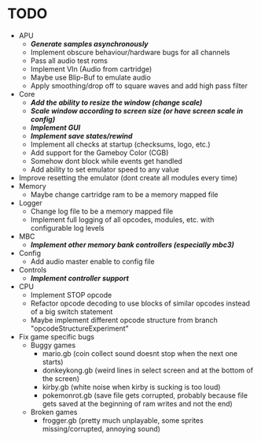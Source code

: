 # TODO

- APU
  - **_Generate samples asynchronously_**
  - Implement obscure behaviour/hardware bugs for all channels
  - Pass all audio test roms
  - Implement VIn (Audio from cartridge)
  - Maybe use Blip-Buf to emulate audio
  - Apply smoothing/drop off to square waves and add high pass filter
- Core
  - **_Add the ability to resize the window (change scale)_**
  - **_Scale window according to screen size (or have screen scale in config)_**
  - **_Implement GUI_**
  - **_Implement save states/rewind_**
  - Implement all checks at startup (checksums, logo, etc.)
  - Add support for the Gameboy Color (CGB)
  - Somehow dont block while events get handled
  - Add ability to set emulator speed to any value
- Improve resetting the emulator (dont create all modules every time)
- Memory
  - Maybe change cartridge ram to be a memory mapped file
- Logger
  - Change log file to be a memory mapped file
  - Implement full logging of all opcodes, modules, etc. with configurable log levels
- MBC
  - **_Implement other memory bank controllers (especially mbc3)_**
- Config
  - Add audio master enable to config file
- Controls
  - **_Implement controller support_**
- CPU
  - Implement STOP opcode
  - Refactor opcode decoding to use blocks of similar opcodes instead of a big switch statement
  - Maybe implement different opcode structure from branch "opcodeStructureExperiment"
- Fix game specific bugs
  - Buggy games
    - mario.gb (coin collect sound doesnt stop when the next one starts)
    - donkeykong.gb (weird lines in select screen and at the bottom of the screen)
    - kirby.gb (white noise when kirby is sucking is too loud)
    - pokemonrot.gb (save file gets corrupted, probably because file gets saved at the beginning of ram writes and not the end)
  - Broken games
    - frogger.gb (pretty much unplayable, some sprites missing/corrupted, annoying sound)
